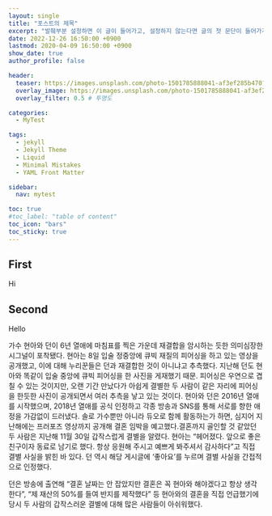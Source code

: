 ```yaml
---
layout: single
title: "포스트의 제목"
excerpt: "발췌부분 설정하면 이 글이 들어가고, 설정하지 않는다면 글의 첫 문단이 들어가게됨발췌부분 설정하면 이 글이 들어가고, 설정하지 않는다면 글의 첫 문단이 들어가게됨발췌부분 설정하면 이 글이 들어가고, 설정하지 않는다면 글의 첫 문단이 들어가게됨발췌부분 설정하면 이 글이 들어가고, 설정하지 않는다면 글의 첫 문단이 들어가게됨발췌부분 설정하면 이 글이 들어가고, 설정하지 않는다면 글의 첫 문단이 들어가게됨"
date: 2022-12-26 16:50:00 +0900
lastmod: 2020-04-09 16:50:00 +0900 
show_date: true
author_profile: false 

header: 
  teaser: https://images.unsplash.com/photo-1501785888041-af3ef285b470?ixlib=rb-1.2.1&ixid=eyJhcHBfaWQiOjEyMDd9&auto=format&fit=crop&w=1350&q=80
  overlay_image: https://images.unsplash.com/photo-1501785888041-af3ef285b470?ixlib=rb-1.2.1&ixid=eyJhcHBfaWQiOjEyMDd9&auto=format&fit=crop&w=1350&q=80
  overlay_filter: 0.5 # 투명도

categories: 
  - MyTest

tags:
  - jekyll
  - Jekyll Theme
  - Liquid
  - Minimal Mistakes
  - YAML Front Matter

sidebar:
  nav: mytest

toc: true
#toc_label: "table of content"
toc_icon: "bars"
toc_sticky: true
---
```



## First
 Hi

## Second
 Hello


가수 현아와 던이 6년 열애에 마침표를 찍은 가운데 재결합을 암시하는 듯한 의미심장한 시그널이 포착됐다. 현아는 8일 입술 정중앙에 큐빅 재질의 피어싱을 하고 있는 영상을 공개했고, 이에 대해 누리꾼들은 던과 재결합한 것이 아니냐고 추측했다. 지난해 던도 현아와 똑같이 입술 중앙에 큐빅 피어싱을 한 사진을 게재했기 때문. 피어싱은 우연으로 겹칠 수 있는 것이지만, 오랜 기간 만났다가 아쉽게 결별한 두 사람이 같은 자리에 피어싱을 한듯한 사진이 공개되면서 여러 추측을 낳고 있는 것이다. 현아와 던은 2016년 열애를 시작했으며, 2018년 열애를 공식 인정하고 각종 방송과 SNS를 통해 서로를 향한 애정을 가감없이 드러냈다. 솔로 가수뿐만 아니라 듀오로 함께 활동하는가 하면, 심지어 지난해에는 프러포즈 영상까지 공개해 결혼 임박을 예고했다.결혼까지 골인할 것 같았던 두 사람은 지난해 11월 30일 갑작스럽게 결별을 알렸다. 현아는 “헤어졌다. 앞으로 좋은 친구이자 동료로 남기로 했다. 항상 응원해 주시고 예쁘게 봐주셔서 감사하다”고 직접 결별 사실을 밝힌 바 있다. 던 역시 해당 게시글에 ‘좋아요’를 누르며 결별 사실을 간접적으로 인정했다.

던은 방송에 출연해 “결혼 날짜는 안 잡았지만 결혼은 꼭 현아와 해야겠다고 항상 생각한다”, “제 재산의 50%를 들여 반지를 제작했다” 등 현아와의 결혼을 직접 언급했기에 당시 두 사람의 갑작스러운 결별에 대해 많은 사람들이 아쉬워했다.